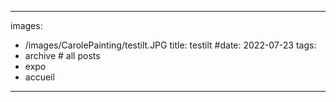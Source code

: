 
---
images:
- /images/CarolePainting/testilt.JPG
title: testilt
#date: 2022-07-23
tags:
- archive # all posts
- expo
- accueil


---
